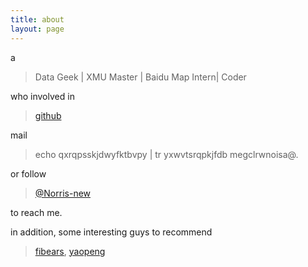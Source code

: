 ```yaml
---
title: about
layout: page
---
```


a

> Data Geek \| XMU Master \| Baidu Map Intern\| Coder

who involved in 

> [github](https://github.com/Norris-Niu)

mail 

> echo qxrqpsskjdwyfktbvpy \| tr yxwvtsrqpkjfdb megclrwnoisa@.

or follow 

> [@Norris-new](https://www.zhihu.com/people/Norris-new)

to reach me.

in addition, some interesting guys to recommend

> [fibears](http://fibears.github.io/), [yaopeng](http://yphuang.github.io/)
